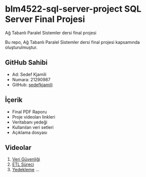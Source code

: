 # blm4522-sql-server-project SQL Server Final Projesi
Ağ Tabanlı Paralel Sistemler dersi final projesi

Bu repo, Ağ Tabanlı Paralel Sistemler dersi final projesi kapsamında oluşturulmuştur.

## GitHub Sahibi
- Ad: Sedef Kjamili
- Numara: 21290987
- GitHub: [sedefkjamili](https://github.com/sedefkjamili)

## İçerik
- Final PDF Raporu
- Proje videoları linkleri
- Veritabanı yedeği
- Kullanılan veri setleri
- Açıklama dosyası

## Videolar
1. [Veri Güvenliği](https://youtu.be/abc123)
2. [ETL Süreci](https://youtu.be/def456)
3. [Yedekleme](https://youtu.be/ghi789)
...
